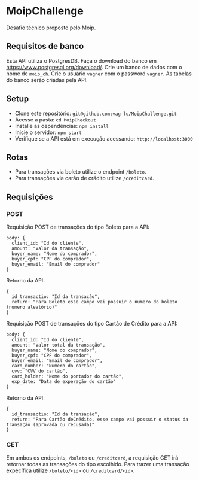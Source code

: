 # MoipChallenge
Desafio técnico proposto pelo Moip.

## Requisitos de banco
  Esta API utiliza o PostgresDB. Faça o download do banco em https://www.postgresql.org/download/. Crie um banco de dados com o nome de `moip_ch`. Crie o usuário `vagner` com o password `vagner`. As tabelas do banco serão criadas pela API.

## Setup 
* Clone este repositório: `git@github.com:vag-lu/MoipChallenge.git`
* Acesse a pasta: `cd MoipCheckout`
* Installe as dependências: `npm install`
* Inicie o servidor: `npm start`
* Verifique se a API está em execução acessando: `http://localhost:3000`

## Rotas
* Para transações via boleto utilize o endpoint `/boleto`.
* Para transações via carão de crádito utilize `/creditcard`.
  
## Requisições
### POST
Requisição POST de transações do tipo Boleto para a API:
```
body: {
  client_id: "Id do cliente",
  amount: "Valor da transação",
  buyer_name: "Nome do comprador",
  buyer_cpf: "CPF do comprador",
  buyer_email: "Email do comprador"
}
```
Retorno da API:
```
{
  id_transactio: "Id da transação",
  return: "Para Boleto esse campo vai possuir o numero do boleto (numero aleatório)"
}
```

Requisição POST de transações do tipo Cartão de Crédito para a API:
```
body: {
  client_id: "Id do cliente",
  amount: "Valor total da transação",
  buyer_name: "Nome do comprador",
  buyer_cpf: "CPF do comprador",
  buyer_email: "Email do comprador",
  card_number: "Numero do cartão",
  cvv: "CVV do cartão",
  card_holder: "Nome do portador do cartão",
  exp_date: "Data de experação do cartão"
}
```
Retorno da API:
```
{
  id_transactio: "Id da transação",
  return: "Para Cartão deCrédito, esse campo vai possuir o status da transação (aprovada ou recusada)"
}
```

### GET
  Em ambos os endpoints, `/boleto` ou `/creditcard`, a requisição GET irá retornar todas as transações do tipo escolhido. Para trazer uma transação expecífica utilize `/boleto/<id>` ou `/creditcard/<id>`.


